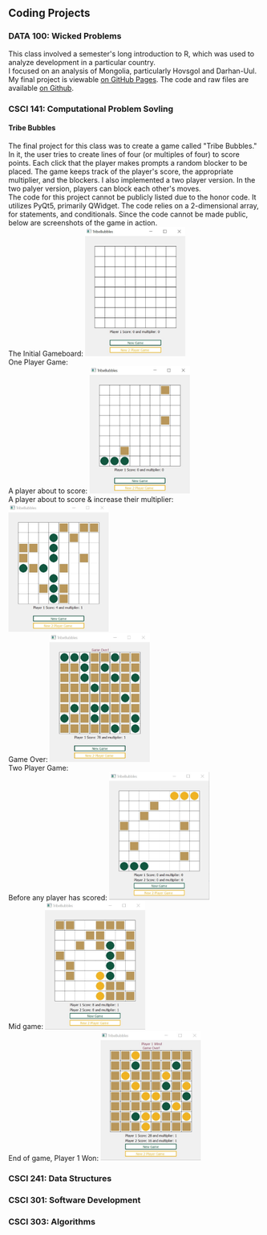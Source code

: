 ## Coding Projects

### DATA 100: Wicked Problems
This class involved a semester's long introduction to R, which was used to analyze development in a particular country.  
I focused on an analysis of Mongolia, particularly Hovsgol and Darhan-Uul.  
My final project is viewable [on GitHub Pages](https://caroline-mccain.github.io/workshop/). The code and raw files are available [on Github](https://github.com/caroline-mccain/workshop).

### CSCI 141: Computational Problem Sovling
#### Tribe Bubbles
The final project for this class was to create a game called "Tribe Bubbles." In it, the user tries to create lines of four (or multiples of four) to score points. Each click that the player makes prompts a random blocker to be placed. The game keeps track of the player's score, the appropriate multiplier, and the blockers. I also implemented a two player version. In the two palyer version, players can block each other's moves.  
The code for this project cannot be publicly listed due to the honor code. It utilizes PyQt5, primarily QWidget. The code relies on a 2-dimensional array, for statements, and conditionals. Since the code cannot be made public, below are screenshots of the game in action.  
The Initial Gameboard: <img src="TribeBubbles/InitalGameboard.jpg" alt="Inital Gameboard" width="200"/>  
One Player Game:  
A player about to score: <img src="TribeBubbles/1PlayerAboutToScore.jpg" alt="A player about to score" width="200"/>  
A player about to score & increase their multiplier: <img src="TribeBubbles/Multiplier1Player.jpg" alt="A player about to score & increase their multiplier" width="200"/>  
Game Over: <img src="TribeBubbles/GameOver.jpg" alt="The game is over" width="200"/>  
Two Player Game:  
Before any player has scored: <img src="TribeBubbles/2PlayerGame.jpg" alt="Two Player Game before anyone has scored" width="200"/>  
Mid game: <img src="TribeBubbles/2PlayerMidGame.jpg" alt="Two Player Game in the middle of a game" width="200"/>  
End of game, Player 1 Won: <img src="TribeBubbles/2PlayerEndOfGame.jpg" alt="End of Two Player Game where player 1 won" width="200"/>  

### CSCI 241: Data Structures

### CSCI 301: Software Development

### CSCI 303: Algorithms

